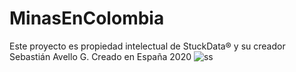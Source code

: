# MinasEnColombia
Este proyecto es propiedad intelectual de StuckData® y su creador Sebastián Avello G.
Creado en España 2020
![ss](https://user-images.githubusercontent.com/60925297/135871797-75edd818-9b5c-449d-ba6d-eb1a496e7c8e.png)
